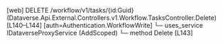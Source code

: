 [web] DELETE /workflow/v1/tasks/{id:Guid}  (Dataverse.Api.External.Controllers.v1.Workflow.TasksController.Delete)  [L140–L144] [auth=Authentication.WorkflowWrite]
  └─ uses_service IDataverseProxyService (AddScoped)
    └─ method Delete [L143]

